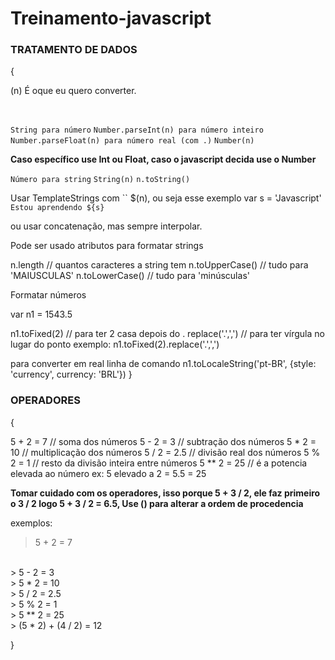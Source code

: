 # Treinamento-javascript

<h3>TRATAMENTO DE DADOS</h3>{

<p>(n) É oque eu quero converter.</p> 
<br>

`String para número`
`Number.parseInt(n) para número inteiro `
`Number.parseFloat(n) para número real (com .)`
`Number(n)`

<strong>Caso específico use Int ou Float, caso o javascript decida use o Number</strong>
<br>

`Número para string`
`String(n)`
`n.toString()`

Usar TemplateStrings com `` $(n), ou seja esse exemplo 
var s = 'Javascript'
`Estou aprendendo ${s}`

ou usar concatenação, mas sempre interpolar.

Pode ser usado atributos para formatar strings 

n.length // quantos caracteres a string tem
n.toUpperCase() // tudo para 'MAIUSCULAS'
n.toLowerCase() // tudo para 'minúsculas'

Formatar números 

var n1 = 1543.5

n1.toFixed(2) // para ter 2 casa depois do .
replace('.',',') // para ter vírgula no lugar do ponto
exemplo: n1.toFixed(2).replace('.',',')

para converter em real linha de comando
n1.toLocaleString('pt-BR', {style: 'currency', currency: 'BRL'})
}
<h3>OPERADORES</h3>{

5 + 2 = 7 // soma dos números
5 - 2 = 3 // subtração dos números
5 * 2 = 10 // multiplicação dos números
5 / 2 = 2.5 // divisão real dos números 
5 % 2 = 1 // resto da divisão inteira entre números
5 ** 2 = 25 // é a potencia elevada ao número ex: 5 elevado a 2 = 5.5 = 25

<strong>Tomar cuidado com os operadores, isso porque 5 + 3 / 2, ele faz primeiro o 3 / 2 logo 5 + 3 / 2 = 6.5, Use () para alterar a ordem de procedencia</strong>

exemplos: 
> 5 + 2 = 7 
<br>
> 5 - 2 = 3 
<br>
> 5 * 2 = 10
<br>
> 5 / 2 = 2.5
<br>
> 5 % 2 = 1
<br>
> 5 ** 2 = 25
<br>
> (5 * 2) + (4 / 2) = 12

}
